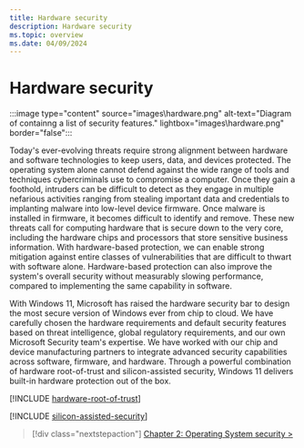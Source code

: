 ```yaml
---
title: Hardware security
description: Hardware security
ms.topic: overview
ms.date: 04/09/2024
---
```


# Hardware security

:::image type="content" source="images\hardware.png" alt-text="Diagram of containng a list of security features." lightbox="images\hardware.png" border="false":::

Today's ever-evolving threats require strong alignment between hardware and software technologies to keep users, data, and devices protected. The operating system alone cannot defend against the wide range of tools and techniques cybercriminals use to compromise a computer. Once they gain a foothold, intruders can be difficult to detect as they engage in multiple nefarious activities ranging from stealing important data and credentials to implanting malware into low-level device firmware. Once malware is installed in firmware, it becomes difficult to identify and remove. These new threats call for computing hardware that is secure down to the very core, including the hardware chips and processors that store sensitive business information. With hardware-based protection, we can enable strong mitigation against entire classes of vulnerabilities that are difficult to thwart with software alone. Hardware-based protection can also improve the system's overall security without measurably slowing performance, compared to implementing the same capability in software.

With Windows 11, Microsoft has raised the hardware security bar to design the most secure version of Windows ever from chip to cloud. We have carefully chosen the hardware requirements and default security features based on threat intelligence, global regulatory requirements, and our own Microsoft Security team's expertise. We have worked with our chip and device manufacturing partners to integrate advanced security capabilities across software, firmware, and hardware. Through a powerful combination of hardware root-of-trust and silicon-assisted security, Windows 11 delivers built-in hardware protection out of the box.

[!INCLUDE [hardware-root-of-trust](includes/hardware-root-of-trust.md)]

[!INCLUDE [silicon-assisted-security](includes/silicon-assisted-security.md)]

> [!div class="nextstepaction"]
> [Chapter 2: Operating System security >](operating-system-security.md)